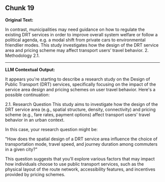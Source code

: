 ## Chunk 19

**Original Text:**

In contrast, municipalities may need guidance on
how to regulate the existing DRT services in order to improve overall system welfare or follow a political agenda, e.g. a modal shift from private cars to environmental friendlier modes. This study investigates how the design of the DRT
service area and pricing scheme may affect transport users’ travel behavior. 2. Methodology
2.1.

---

**LLM Contextual Output:**

It appears you're starting to describe a research study on the Design of Public Transport (DRT) services, specifically focusing on the impact of the service area design and pricing schemes on user travel behavior. Here's a possible continuation:

2.1. Research Question
This study aims to investigate how the design of the DRT service area (e.g., spatial structure, density, connectivity) and pricing scheme (e.g., fare rates, payment options) affect transport users' travel behavior in an urban context.

In this case, your research question might be:

"How does the spatial design of a DRT service area influence the choice of transportation mode, travel speed, and journey duration among commuters in a given city?"

This question suggests that you'll explore various factors that may impact how individuals choose to use public transport services, such as the physical layout of the route network, accessibility features, and incentives provided by pricing schemes.
